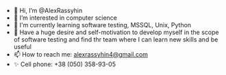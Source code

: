- 👋 Hi, I’m @AlexRassyhin
- 👀 I’m interested in computer science
- 🌱 I'm currently learning software testing, MSSQL, Unix, Python
- 💞️ Have a huge desire and self-motivation to develop myself in the scope of software testing and find thr team where I can learn new skills and be useful
- 📫 How to reach me: alexrassyhin4@gmail.com
- ✨ Cell phone: +38 (050) 358-93-05


<!---
AlexRassyhin/AlexRassyhin is a ✨ special ✨ repository because its `README.md` (this file) appears on your GitHub profile.
You can click the Preview link to take a look at your changes.
--->
